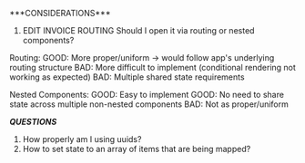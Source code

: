 \*\*\*CONSIDERATIONS\*\*\*

1. EDIT INVOICE ROUTING
   Should I open it via routing or nested components?

Routing:
GOOD: More proper/uniform -> would follow app's underlying routing structure
BAD: More difficult to implement (conditional rendering not working as expected)
BAD: Multiple shared state requirements

Nested Components:
GOOD: Easy to implement
GOOD: No need to share state across multiple non-nested components
BAD: Not as proper/uniform

**_QUESTIONS_**

1. How properly am I using uuids?
2. How to set state to an array of items that are being mapped?
